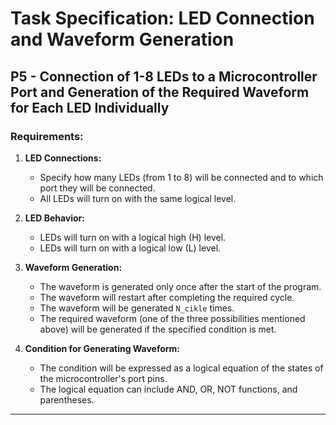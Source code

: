 # Task Specification: LED Connection and Waveform Generation

## P5 - Connection of 1-8 LEDs to a Microcontroller Port and Generation of the Required Waveform for Each LED Individually

### Requirements:

1. **LED Connections:**
   - Specify how many LEDs (from 1 to 8) will be connected and to which port they will be connected.
   - All LEDs will turn on with the same logical level.

2. **LED Behavior:**
   - LEDs will turn on with a logical high (H) level.
   - LEDs will turn on with a logical low (L) level.

3. **Waveform Generation:**
   - The waveform is generated only once after the start of the program.
   - The waveform will restart after completing the required cycle.
   - The waveform will be generated `N_cikle` times.
   - The required waveform (one of the three possibilities mentioned above) will be generated if the specified condition is met.
   
4. **Condition for Generating Waveform:**
   - The condition will be expressed as a logical equation of the states of the microcontroller's port pins.
   - The logical equation can include AND, OR, NOT functions, and parentheses.

---

